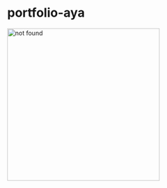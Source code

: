 # portfolio-aya

  <img src="https://i.ibb.co/dW5kzSn/Web-1366-1.png" width="350" alt="not found">

